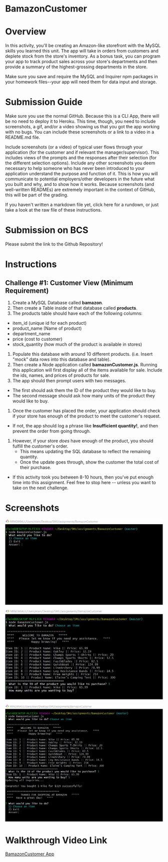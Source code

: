 # BamazonCustomer

# Overview
In this activity, you'll be creating an Amazon-like storefront with the MySQL skills you learned this unit. The app will take in orders from customers and deplete stock from the store's inventory. As a bonus task, you can program your app to track product sales across your store's departments and then provide a summary of the highest-grossing departments in the store.

Make sure you save and require the MySQL and Inquirer npm packages in your homework files--your app will need them for data input and storage.

# Submission Guide

Make sure you use the normal GitHub. Because this is a CLI App, there will be no need to deploy it to Heroku. This time, though, you need to include screenshots, a gif, and/or a video showing us that you got the app working with no bugs. You can include these screenshots or a link to a video in a README.md file.

Include screenshots (or a video) of typical user flows through your application (for the customer and if relevant the manager/supervisor). This includes views of the prompts and the responses after their selection (for the different selection options).
Include any other screenshots you deem necessary to help someone who has never been introduced to your application understand the purpose and function of it. This is how you will communicate to potential employers/other developers in the future what you built and why, and to show how it works. 
Because screenshots (and well-written READMEs) are extremely important in the context of GitHub, this will be part of the grading.

If you haven't written a markdown file yet, click here for a rundown, or just take a look at the raw file of these instructions.

# Submission on BCS

Please submit the link to the Github Repository!

# Instructions

## Challenge #1: Customer View (Minimum Requirement)

1. Create a MySQL Database called **bamazon**.
2. Then create a Table inside of that database called **products**.
3. The products table should have each of the following columns:
* item_id (unique id for each product)
* product_name (Name of product)
* department_name
* price (cost to customer)
* stock_quantity (how much of the product is available in stores)

1. Populate this database with around 10 different products. (i.e. Insert "mock" data rows into this database and table).
2. Then create a Node application called **bamazonCustomer.js**. Running this application will first display all of the items available for sale. Include the ids, names, and prices of products for sale.
3. The app should then prompt users with two messages.

* The first should ask them the ID of the product they would like to buy.
* The second message should ask how many units of the product they would like to buy.

1. Once the customer has placed the order, your application should check if your store has enough of the product to meet the customer's request.

* If not, the app should log a phrase like **Insufficient quantity!**, and then prevent the order from going through.

1. However, if your store *does* have enough of the product, you should fulfill the customer's order.
   * This means updating the SQL database to reflect the remaining quantity.
   * Once the update goes through, show the customer the total cost of their purchase.


* If this activity took you between 8-10 hours, then you've put enough time into this assignment. Feel free to stop here -- unless you want to take on the next challenge.

# Screenshots
![](https://github.com/elaine-drum-female/BamazonCustomer/blob/master/inquirer-prompt-user.jpg)

![](https://github.com/elaine-drum-female/BamazonCustomer/blob/master/inquirer-displaying-ID-chosen.jpg)

![](https://github.com/elaine-drum-female/BamazonCustomer/blob/master/inquirer-successfully-updating-price-of-product.jpg)

# Walkthrough Video Link

[BamazonCustomer App](https://www.youtube.com/watch?v=HEBtcjtp6UY&feature=youtu.be)



